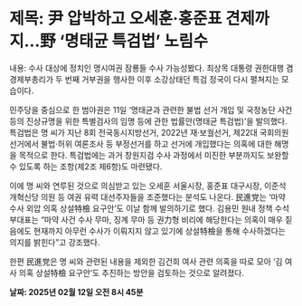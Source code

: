 # **제목: 尹 압박하고 오세훈·홍준표 견제까지…野 ‘명태균 특검법’ 노림수**

  내용: 수사 대상에 정치인 명시여권 잠룡들 수사 가능성봤다. 최상목 대통령 권한대행 겸 경제부총리가 두 번째 거부권을 행사한 이후 소강상태던 특검 정국이 다시 펼쳐지는 모습이다.

민주당을 중심으로 한 범야권은 11일 ‘명태균과 관련한 불법 선거 개입 및 국정농단 사건 등의 진상규명을 위한 특별검사의 임명 등에 관한 법률안(명태균 특검법)’을 발의했다. 특검법은 명 씨가 지난 8회 전국동시지방선거, 2022년 재·보궐선거, 제22대 국회의원 선거에서 불법·허위 여론조사 등 부정선거를 하고 선거에 개입했다는 의혹에 대한 해명을 목적으로 한다. 특검법에는 과거 창원지검 수사 과정에서 미진한 부분까지도 보완할 수 있도록 하는 조항(제2조 제6항)도 마련됐다.

이에 명 씨와 연루된 것으로 의심받고 있는 오세훈 서울시장, 홍준표 대구시장, 이준석 개혁신당 의원 등 여권 유력 대선주자들을 조준했다는 분석도 나온다. 民進党는 ‘마약 수사 외압 의혹 상설特檢 요구안’도 이날 함께 발의하기로 했다. 김용민 원내 정책 수석부대표는 “마약 사건 수사 무마, 징계 무마 등 권力형 비리에 해당한다는 의혹이 매우 짙음에도 현재까지 아무런 수사가 이뤄지지 않고 있기에 상설特檢을 통해 수사하겠다는 의지를 밝힌다”고 강조했다.

한편 民進党은 명 씨와 관련된 내용을 제외한 김건희 여사 관련 의혹을 따로 모아 ‘김 여사 의혹 상설特檢 요구안’도 추진하는 방안을 검토하는 것으로 알려졌다.

  **날짜: 2025년 02월 12일 오전 8시 45분**